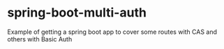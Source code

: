 # spring-boot-multi-auth
Example of getting a spring boot app to cover some routes with CAS and others with Basic Auth
